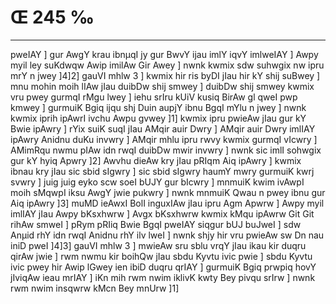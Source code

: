 # Œ 245 ‰
---
pweIAY ] gur AwgY krau ibnµqI jy gur BwvY ijau imlY iqvY imlweIAY ]
Awpy myil ley suKdwqw Awip imilAw Gir Awey ] nwnk kwmix sdw
suhwgix nw ipru mrY n jwey ]4]2] gauVI mhlw 3 ] kwmix hir ris
byDI jIau hir kY shij suBwey ] mnu mohin moih lIAw jIau duibDw shij
smwey ] duibDw shij smwey kwmix vru pwey gurmqI rMgu lwey ] iehu srIru
kUiV kusiq BirAw gl qweI pwp kmwey ] gurmuiK Bgiq ijqu shj Duin
aupjY ibnu BgqI mYlu n jwey ] nwnk kwmix iprih ipAwrI ivchu Awpu
gvwey ]1] kwmix ipru pwieAw jIau gur kY Bwie ipAwry ] rYix suiK suqI
jIau AMqir auir Dwry ] AMqir auir Dwry imlIAY ipAwry Anidnu duKu invwry
] AMqir mhlu ipru rwvy kwmix gurmqI vIcwry ] AMimRqu nwmu pIAw idn
rwqI duibDw mwir invwry ] nwnk sic imlI sohwgix gur kY hyiq Apwry
]2] Awvhu dieAw kry jIau pRIqm Aiq ipAwry ] kwmix ibnau kry jIau
sic sbid sIgwry ] sic sbid sIgwry haumY mwry gurmuiK kwrj svwry ]
juig juig eyko scw soeI bUJY gur bIcwry ] mnmuiK kwim ivAwpI moih sMqwpI
iksu AwgY jwie pukwry ] nwnk mnmuiK Qwau n pwey ibnu gur Aiq ipAwry
]3] muMD ieAwxI BolI inguxIAw jIau ipru Agm Apwrw ] Awpy myil
imlIAY jIau Awpy bKsxhwrw ] Avgx bKsxhwrw kwmix kMqu ipAwrw Git
Git rihAw smweI ] pRym pRIiq Bwie BgqI pweIAY siqgur bUJ buJweI ]
sdw Anµid rhY idn rwqI Anidnu rhY ilv lweI ] nwnk shjy hir vru
pwieAw sw Dn nau iniD pweI ]4]3] gauVI mhlw 3 ] mwieAw sru sblu
vrqY jIau ikau kir duqru qirAw jwie ] rwm nwmu kir boihQw jIau sbdu
Kyvtu ivic pwie ] sbdu Kyvtu ivic pwey hir Awip lGwey ien ibiD duqru
qrIAY ] gurmuiK Bgiq prwpiq hovY jIviqAw ieau mrIAY ] iKn mih rwm
nwim iklivK kwty Bey pivqu srIrw ] nwnk rwm nwim insqwrw kMcn Bey
mnUrw ]1]
####
